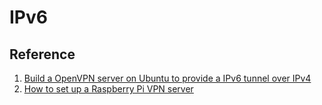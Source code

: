 # IPv6

## Reference

1. [Build a OpenVPN server on Ubuntu to provide a IPv6 tunnel over IPv4](https://techblog.synagila.com/2016/02/24/build-a-openvpn-server-on-ubuntu-to-provide-a-ipv6-tunnel-over-ipv4/)
2. [How to set up a Raspberry Pi VPN server](https://www.raspberrypi.org/forums/viewtopic.php?t=81657)